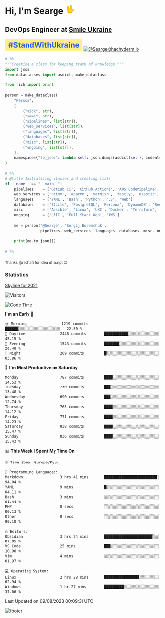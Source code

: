 # Hi, I'm Searge <img src="images/vulcan.webp" style="display: inline-block; margin: 0; height: 2rem" alt="Vulcan salute" />

## DevOps Engineer at [Smile Ukraine](https://smile-ukraine.com/en)

[![Stand With Ukraine](https://raw.githubusercontent.com/vshymanskyy/StandWithUkraine/main/badges/StandWithUkraine.svg)](https://stand-with-ukraine.pp.ua)
<a rel="me" href="https://hachyderm.io/@Searge">![@Searge@hachyderm.io](https://img.shields.io/badge/-@Searge-%232B90D9?logo=mastodon&logoColor=white)</a>

```python
# %%
"""Creating a class for keeping track of knowledge."""
import json
from dataclasses import asdict, make_dataclass

from rich import print

person = make_dataclass(
    "Person",
    [
        ("nick", str),
        ("name", str),
        ("pipelines", list[str]),
        ("web_services", list[str]),
        ("languages", list[str]),
        ("databases", list[str]),
        ("misc", list[str]),
        ("ongoing", list[str]),
    ],
    namespace={"to_json": lambda self: json.dumps(asdict(self), indent=4)},
)

# %%
# @title Initializing classes and creating lists
if __name__ == "__main__":
    pipelines    = ['GitLab Ci', 'GitHub Actions', 'AWS CodePipeline', 'Jenkins']
    web_services = ['nginx', 'apache', 'varnish', 'fastly', 'elastic', 'solr']
    languages    = ['YAML', 'Bash', 'Python', 'JS', 'Web']
    databases    = ['SQLite', 'PostgreSQL', 'Percona', 'DynamoDB', 'Redis']
    misc         = ['Ansible', 'Linux', 'LXC', 'Docker', 'Terraform', 'AWS']
    ongoing      = ['LPIC', 'Full Stack Web', 'AWS']

    me = person('@Searge', 'Sergij Boremchuk',
                pipelines, web_services, languages, databases, misc, ongoing)

    print(me.to_json())

# %%

```

<sub>Thanks @rednafi for idea of script :wink:</sub>

### Statistics

[Skyline for 2021](https://skyline.github.com/Searge/2021)

![Visitors](https://komarev.com/ghpvc/?username=searge&label=Profile%20views&color=0e75b6&style=flat) 
<!--START_SECTION:waka-->
![Code Time](http://img.shields.io/badge/Code%20Time-2%2C172%20hrs%2054%20mins-blue)

**I'm an Early 🐤** 

```text
🌞 Morning                1219 commits        ██████░░░░░░░░░░░░░░░░░░░   22.50 % 
🌆 Daytime                2446 commits        ███████████░░░░░░░░░░░░░░   45.15 % 
🌃 Evening                1543 commits        ███████░░░░░░░░░░░░░░░░░░   28.48 % 
🌙 Night                  209 commits         █░░░░░░░░░░░░░░░░░░░░░░░░   03.86 % 
```
📅 **I'm Most Productive on Saturday** 

```text
Monday                   787 commits         ████░░░░░░░░░░░░░░░░░░░░░   14.53 % 
Tuesday                  730 commits         ███░░░░░░░░░░░░░░░░░░░░░░   13.48 % 
Wednesday                690 commits         ███░░░░░░░░░░░░░░░░░░░░░░   12.74 % 
Thursday                 765 commits         ████░░░░░░░░░░░░░░░░░░░░░   14.12 % 
Friday                   771 commits         ████░░░░░░░░░░░░░░░░░░░░░   14.23 % 
Saturday                 838 commits         ████░░░░░░░░░░░░░░░░░░░░░   15.47 % 
Sunday                   836 commits         ████░░░░░░░░░░░░░░░░░░░░░   15.43 % 
```


📊 **This Week I Spent My Time On** 

```text
🕑︎ Time Zone: Europe/Kyiv

💬 Programming Languages: 
Markdown                 3 hrs 41 mins       ████████████████████████░   94.04 % 
YAML                     9 mins              █░░░░░░░░░░░░░░░░░░░░░░░░   04.11 % 
Bash                     3 mins              ░░░░░░░░░░░░░░░░░░░░░░░░░   01.44 % 
PHP                      0 secs              ░░░░░░░░░░░░░░░░░░░░░░░░░   00.13 % 
Other                    0 secs              ░░░░░░░░░░░░░░░░░░░░░░░░░   00.10 % 

🔥 Editors: 
Obsidian                 3 hrs 24 mins       ██████████████████████░░░   87.05 % 
VS Code                  25 mins             ███░░░░░░░░░░░░░░░░░░░░░░   10.98 % 
Vim                      4 mins              ░░░░░░░░░░░░░░░░░░░░░░░░░   01.97 % 

💻 Operating System: 
Linux                    2 hrs 28 mins       ████████████████░░░░░░░░░   62.94 % 
Windows                  1 hr 27 mins        █████████░░░░░░░░░░░░░░░░   37.06 % 
```


 Last Updated on 09/08/2023 00:09:31 UTC
<!--END_SECTION:waka-->

![footer](https://capsule-render.vercel.app/api?type=waving&color=gradient&customColorList=14,21&height=82&section=footer)
